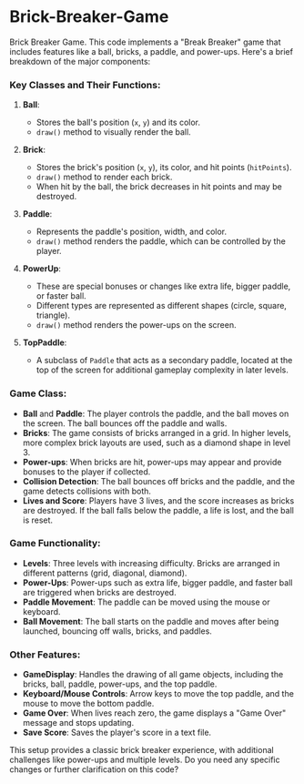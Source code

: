 # Brick-Breaker-Game
Brick Breaker Game.
This code implements a "Break Breaker" game that includes features like a ball, bricks, a paddle, and power-ups. Here's a brief breakdown of the major components:

### Key Classes and Their Functions:
1. **Ball**: 
   - Stores the ball's position (`x`, `y`) and its color.
   - `draw()` method to visually render the ball.

2. **Brick**: 
   - Stores the brick's position (`x`, `y`), its color, and hit points (`hitPoints`).
   - `draw()` method to render each brick.
   - When hit by the ball, the brick decreases in hit points and may be destroyed.

3. **Paddle**: 
   - Represents the paddle's position, width, and color.
   - `draw()` method renders the paddle, which can be controlled by the player.

4. **PowerUp**: 
   - These are special bonuses or changes like extra life, bigger paddle, or faster ball.
   - Different types are represented as different shapes (circle, square, triangle).
   - `draw()` method renders the power-ups on the screen.

5. **TopPaddle**: 
   - A subclass of `Paddle` that acts as a secondary paddle, located at the top of the screen for additional gameplay complexity in later levels.

### **Game Class**:
   - **Ball** and **Paddle**: The player controls the paddle, and the ball moves on the screen. The ball bounces off the paddle and walls.
   - **Bricks**: The game consists of bricks arranged in a grid. In higher levels, more complex brick layouts are used, such as a diamond shape in level 3.
   - **Power-ups**: When bricks are hit, power-ups may appear and provide bonuses to the player if collected.
   - **Collision Detection**: The ball bounces off bricks and the paddle, and the game detects collisions with both.
   - **Lives and Score**: Players have 3 lives, and the score increases as bricks are destroyed. If the ball falls below the paddle, a life is lost, and the ball is reset.

### Game Functionality:
- **Levels**: Three levels with increasing difficulty. Bricks are arranged in different patterns (grid, diagonal, diamond).
- **Power-Ups**: Power-ups such as extra life, bigger paddle, and faster ball are triggered when bricks are destroyed.
- **Paddle Movement**: The paddle can be moved using the mouse or keyboard. 
- **Ball Movement**: The ball starts on the paddle and moves after being launched, bouncing off walls, bricks, and paddles.

### Other Features:
- **GameDisplay**: Handles the drawing of all game objects, including the bricks, ball, paddle, power-ups, and the top paddle.
- **Keyboard/Mouse Controls**: Arrow keys to move the top paddle, and the mouse to move the bottom paddle.
- **Game Over**: When lives reach zero, the game displays a "Game Over" message and stops updating.
- **Save Score**: Saves the player's score in a text file.

This setup provides a classic brick breaker experience, with additional challenges like power-ups and multiple levels. Do you need any specific changes or further clarification on this code?
